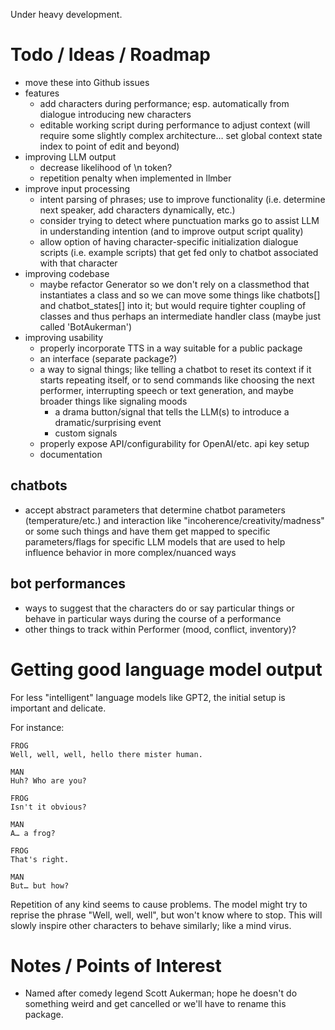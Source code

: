 Under heavy development.

# Todo / Ideas / Roadmap
- move these into Github issues
- features
    - add characters during performance; esp. automatically from dialogue introducing new characters
    - editable working script during performance to adjust context (will require some slightly complex architecture… set global context state index to point of edit and beyond)
- improving LLM output
    - decrease likelihood of \n token?
    - repetition penalty when implemented in llmber
- improve input processing
    - intent parsing of phrases; use to improve functionality (i.e. determine next speaker, add characters dynamically, etc.)
    - consider trying to detect where punctuation marks go to assist LLM in understanding intention (and to improve output script quality)
    - allow option of having character-specific initialization dialogue scripts (i.e. example scripts) that get fed only to chatbot associated with that character
- improving codebase
    - maybe refactor Generator so we don't rely on a classmethod that instantiates a class and so we can move some things like chatbots[] and chatbot_states[] into it; but would require tighter coupling of classes and thus perhaps an intermediate handler class (maybe just called 'BotAukerman')
- improving usability
    - properly incorporate TTS in a way suitable for a public package
    - an interface (separate package?)
    - a way to signal things; like telling a chatbot to reset its context if it starts repeating itself, or to send commands like choosing the next performer, interrupting speech or text generation, and maybe broader things like signaling moods
        - a drama button/signal that tells the LLM(s) to introduce a dramatic/surprising event
        - custom signals
    - properly expose API/configurability for OpenAI/etc. api key setup
    - documentation

## chatbots
- accept abstract parameters that determine chatbot parameters (temperature/etc.) and interaction like "incoherence/creativity/madness" or some such things and have them get mapped to specific parameters/flags for specific LLM models that are used to help influence behavior in more complex/nuanced ways

## bot performances
- ways to suggest that the characters do or say particular things or behave in particular ways during the course of a performance
- other things to track within Performer (mood, conflict, inventory)?

# Getting good language model output
For less "intelligent" language models like GPT2, the initial setup is
important and delicate.

For instance:

```fountain
FROG
Well, well, well, hello there mister human.

MAN
Huh? Who are you?

FROG
Isn't it obvious?

MAN
A… a frog?

FROG
That's right.

MAN
But… but how?
```

Repetition of any kind seems to cause problems. The model might try to reprise
the phrase "Well, well, well", but won't know where to stop. This will slowly
inspire other characters to behave similarly; like a mind virus.

# Notes / Points of Interest
- Named after comedy legend Scott Aukerman; hope he doesn't do something weird and get cancelled or we'll have to rename this package.
